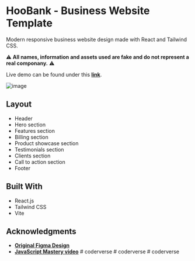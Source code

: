 # HooBank - Business Website Template

Modern responsive business website design made with React and Tailwind CSS.

⚠️ **All names, information and assets used are fake and do not represent a real componany.** ⚠️

Live demo can be found under this [**link**](https://business-website-template.onrender.com/).

![image](https://user-images.githubusercontent.com/72783924/222011304-859783c2-3a38-47b6-9427-d323f01d0fba.png)


## Layout
- Header
- Hero section
- Features section
- Billing section
- Product showcase section
- Testimonials section
- Clients section
- Call to action section
- Footer

## Built With
- React.js
- Tailwind CSS
- Vite

## Acknowledgments
- [**Original Figma Design**](https://www.figma.com/file/bUGIPys15E78w9bs1l4tgS/HooBank?node-id=310%3A485&t=Jkk7MU9hZJ5HoVph-0)
- [**JavaScript Mastery video**](https://youtu.be/_oO4Qi5aVZs)
#   c o d e r v e r s e  
 #   c o d e r v e r s e  
 #   c o d e r v e r s e  
 